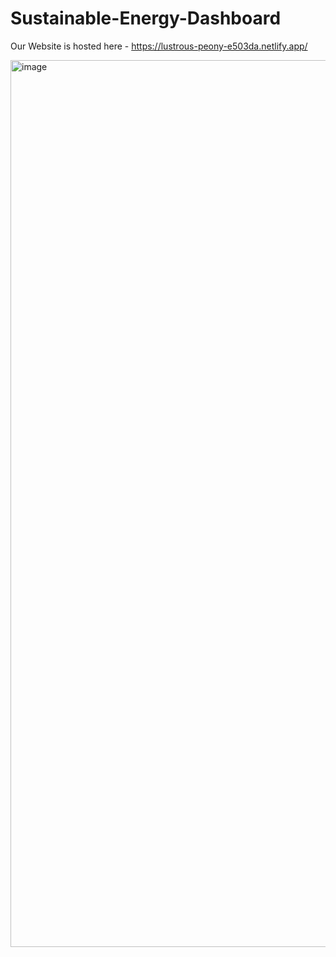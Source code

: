 # Sustainable-Energy-Dashboard

Our Website is hosted here - https://lustrous-peony-e503da.netlify.app/

<img width="1419" alt="image" src="https://github.com/user-attachments/assets/721e7220-d3c6-4b4d-98aa-3376ff780396">

